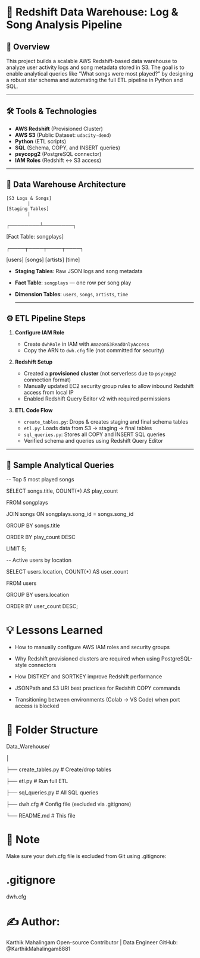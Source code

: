 # 🎯 Redshift Data Warehouse: Log & Song Analysis Pipeline

## 🚀 Overview

This project builds a scalable AWS Redshift-based data warehouse to analyze user activity logs and song metadata stored in S3. The goal is to enable analytical queries like “What songs were most played?” by designing a robust star schema and automating the full ETL pipeline in Python and SQL.

---

## 🛠️ Tools & Technologies

- **AWS Redshift** (Provisioned Cluster)
- **AWS S3** (Public Dataset: `udacity-dend`)
- **Python** (ETL scripts)
- **SQL** (Schema, COPY, and INSERT queries)
- **psycopg2** (PostgreSQL connector)
- **IAM Roles** (Redshift ↔ S3 access)

---

## 🧱 Data Warehouse Architecture

    [S3 Logs & Songs]
            |
    [Staging Tables]
            |
   ┌────────┴────────┐
   
   [Fact Table: songplays]
  
  ┌────┬────┬────┬────┐

[users] [songs] [artists] [time]


- **Staging Tables**: Raw JSON logs and song metadata
- **Fact Table**: `songplays` — one row per song play
- **Dimension Tables**: `users`, `songs`, `artists`, `time`

  ---

## ⚙️ ETL Pipeline Steps

1. **Configure IAM Role**  
   - Create `dwhRole` in IAM with `AmazonS3ReadOnlyAccess`
   - Copy the ARN to `dwh.cfg` file (not committed for security)

2. **Redshift Setup**
   - Created a **provisioned cluster** (not serverless due to `psycopg2` connection format)
   - Manually updated EC2 security group rules to allow inbound Redshift access from local IP
   - Enabled Redshift Query Editor v2 with required permissions

3. **ETL Code Flow**
   - `create_tables.py`: Drops & creates staging and final schema tables
   - `etl.py`: Loads data from S3 → staging → final tables
   - `sql_queries.py`: Stores all COPY and INSERT SQL queries
   - Verified schema and queries using Redshift Query Editor

---

## 🧪 Sample Analytical Queries

-- Top 5 most played songs

SELECT songs.title, COUNT(*) AS play_count

FROM songplays

JOIN songs ON songplays.song_id = songs.song_id

GROUP BY songs.title

ORDER BY play_count DESC

LIMIT 5;

-- Active users by location

SELECT users.location, COUNT(*) AS user_count

FROM users

GROUP BY users.location

ORDER BY user_count DESC;

# 💡 Lessons Learned
* How to manually configure AWS IAM roles and security groups

* Why Redshift provisioned clusters are required when using PostgreSQL-style connectors

* How DISTKEY and SORTKEY improve Redshift performance

* JSONPath and S3 URI best practices for Redshift COPY commands

* Transitioning between environments (Colab → VS Code) when port access is blocked

# 📁 Folder Structure

Data_Warehouse/

│

├── create_tables.py       # Create/drop tables

├── etl.py                 # Run full ETL

├── sql_queries.py         # All SQL queries

├── dwh.cfg                # Config file (excluded via .gitignore)

└── README.md              # This file

# 🔐 Note
Make sure your dwh.cfg file is excluded from Git using .gitignore:
# .gitignore
dwh.cfg

# ✍️ Author:
Karthik Mahalingam
Open-source Contributor | Data Engineer
GitHub: @KarthikMahalingam8881



